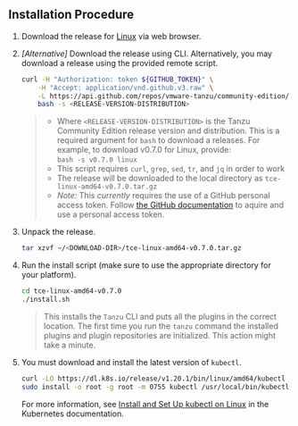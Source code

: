 ## Installation Procedure
1. Download the release for [Linux](https://github.com/vmware-tanzu/community-edition/releases/download/v0.7.0/tce-linux-amd64-v0.7.0.tar.gz) via web browser.

1. _[Alternative]_ Download the release using CLI. Alternatively, you may download a release using the provided remote script.

    ```sh
    curl -H "Authorization: token ${GITHUB_TOKEN}" \
        -H "Accept: application/vnd.github.v3.raw" \
        -L https://api.github.com/repos/vmware-tanzu/community-edition/contents/hack/get-tce-release.sh | \
        bash -s <RELEASE-VERSION-DISTRIBUTION>
    ```

    > - Where ``<RELEASE-VERSION-DISTRIBUTION>`` is the Tanzu Community Edition release version and distribution. This is a required argument for `bash` to download a releases. For example, to download v0.7.0 for Linux, provide:  <br>`bash -s v0.7.0 linux`
    > - This script requires `curl`, `grep`, `sed`, `tr`, and `jq` in order to work
    > - The release will be downloaded to the local directory as `tce-linux-amd64-v0.7.0.tar.gz`
    > - *_Note:_* This _currently_ requires the use of a GitHub personal access token.
      Follow [the GitHub documentation](https://docs.github.com/en/github/authenticating-to-github/keeping-your-account-and-data-secure/creating-a-personal-access-token) to aquire and use a personal access token.

1. Unpack the release.

    ```sh
    tar xzvf ~/<DOWNLOAD-DIR>/tce-linux-amd64-v0.7.0.tar.gz
    ```

1. Run the install script (make sure to use the appropriate directory for your platform).

    ```sh
    cd tce-linux-amd64-v0.7.0
    ./install.sh
    ```

    > This installs the `Tanzu` CLI and puts all the plugins in the correct location.
    > The first time you run the `tanzu` command the installed plugins and plugin repositories are initialized. This action might take a minute.

1. You must download and install the latest version of `kubectl`.

    ```sh
    curl -LO https://dl.k8s.io/release/v1.20.1/bin/linux/amd64/kubectl
    sudo install -o root -g root -m 0755 kubectl /usr/local/bin/kubectl
    ```
    For more information, see [Install and Set Up kubectl on Linux](https://kubernetes.io/docs/tasks/tools/install-kubectl-linux/) in the Kubernetes documentation.
